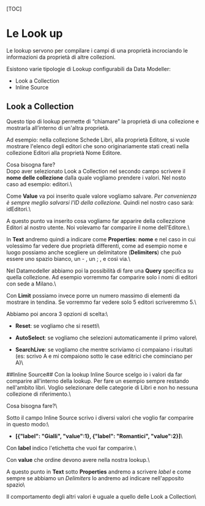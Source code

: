 [TOC]

# Le Look up #

Le lookup servono per compilare i campi di una proprietà incrociando le informazioni da proprietà di altre collezioni.

Esistono varie tipologie di Lookup configurabili da Data Modeller:
- Look a Collection
- Inline Source

## Look a Collection ##
Questo tipo di lookup permette di “chiamare” la proprietà di una collezione e mostrarla all’interno di un'altra proprietà.

Ad esempio: nella collezione Schede Libri, alla proprietà Editore, si vuole mostrare l'elenco degli editori che sono originariamente stati creati nella collezione Editori alla proprietà Nome Editore.

Cosa bisogna fare?\
Dopo aver selezionato Look a Collection nel secondo campo scrivere il **nome delle collezione** dalla quale vogliamo prendere i valori. Nel nosto caso ad esempio: editori.\

Come **Value** va poi inserito quale valore vogliamo salvare. *Per convenienza è sempre meglio salvarsi l'ID della collezione.*
Quindi nel nostro caso sarà: idEditori.\

A questo punto va inserito cosa vogliamo far apparire della collezzione Editori al nostro utente. Noi volevamo far comparire il nome dell'Editore.\

In **Text** andremo quindi a indicare come **Properties**: **nome**
e nel caso in cui volessimo far vedere due proprietà differenti, come ad esempio nome e luogo possiamo anche scegliere un delimitatore (**Delimiters**) che può essere uno spazio bianco, un - , un ; , e così via.\

Nel Datamodeller abbiamo poi la possibilità di fare una **Query** specifica su quella collezione. Ad esempio vorremmo far comparire solo i nomi di editori con sede a Milano.\

Con **Limit** possiamo invece porre un numero massimo di elementi da mostrare in tendina. Se vorremmo far vedere solo 5 editori scriveremmo 5.\

Abbiamo poi ancora 3 opzioni di scelta:\

- **Reset**: se vogliamo che si resetti\

- **AutoSelect**: se vogliamo che selezioni automaticamente il primo valore\

- **SearchLive**: se vogliamo che mentre scriviamo ci compaiano i risultati (es: scrivo A e mi compaiono sotto le case editrici che cominciano per A)\

##Inline Source##
Con la lookup Inline Source scelgo io i valori da far comparire all'interno della lookup. Per fare un esempio sempre restando nell'ambito libri. Voglio selezionare delle categorie di Libri e non ho nessuna collezione di riferimento.\

Cosa bisogna fare?\

Sotto il campo Inline Source scrivo i diversi valori che voglio far comparire in questo modo:\

- **[{"label": "Gialli", "value":1}, {"label": "Romantici", "value":2}]**\

Con **label** indico l'etichetta che vuoi far comparire.\

Con **value** che ordine devono avere nella nostra lookup.\

A questo punto in **Text** sotto **Properties** andremo a scrivere *label* e come sempre se abbiamo un *Delimiters* lo andremo ad indicare nell'apposito spazio\

Il comportamento degli altri valori è uguale a quello delle Look a Collection\
